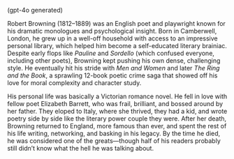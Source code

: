 (gpt-4o generated)

Robert Browning (1812–1889) was an English poet and playwright known for his dramatic monologues and psychological insight. Born in Camberwell, London, he grew up in a well-off household with access to an impressive personal library, which helped him become a self-educated literary brainiac. Despite early flops like *Pauline* and *Sordello* (which confused everyone, including other poets), Browning kept pushing his own dense, challenging style. He eventually hit his stride with *Men and Women* and later *The Ring and the Book*, a sprawling 12-book poetic crime saga that showed off his love for moral complexity and character study.

His personal life was basically a Victorian romance novel. He fell in love with fellow poet Elizabeth Barrett, who was frail, brilliant, and bossed around by her father. They eloped to Italy, where she thrived, they had a kid, and wrote poetry side by side like the literary power couple they were. After her death, Browning returned to England, more famous than ever, and spent the rest of his life writing, networking, and basking in his legacy. By the time he died, he was considered one of the greats—though half of his readers probably still didn’t know what the hell he was talking about.